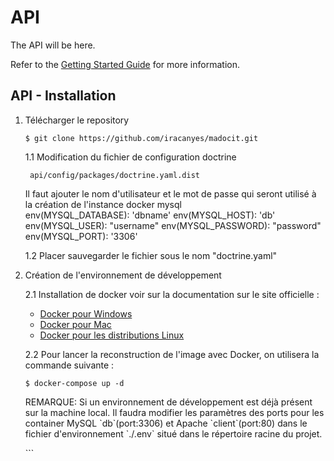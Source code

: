 # API

The API will be here.

Refer to the [Getting Started Guide](https://api-platform.com/docs/distribution) for more information.

## API - Installation

1. Télécharger le repository

   ```
   $ git clone https://github.com/iracanyes/madocit.git
   ```

    1.1 Modification du fichier de configuration doctrine

        api/config/packages/doctrine.yaml.dist

    Il faut ajouter le nom d'utilisateur et le mot de passe qui seront 
    utilisé à la création de l'instance docker mysql    
        env(MYSQL_DATABASE): 'dbname'
        env(MYSQL_HOST): 'db'
        env(MYSQL_USER): "username"
        env(MYSQL_PASSWORD): "password"
        env(MYSQL_PORT): '3306'  
        
     1.2 Placer sauvegarder le fichier sous le nom "doctrine.yaml"
2. Création de l'environnement de développement

   2.1 Installation de docker voir sur la documentation sur le site officielle :
      * [Docker pour Windows](https://docs.docker.com/docker-for-windows/install/ "Installation Docker dans un environnement Windows")
      * [Docker pour Mac](https://docs.docker.com/docker-for-mac/install/ "Installation Docker dans un environnement Mac")
      * [Docker pour les distributions Linux](https://docs.docker.com/v17.09/engine/installation/linux/docker-ce/ubuntu/ "Installation Docker dans un environnement Linux")
   
   2.2 Pour lancer la reconstruction de l'image avec Docker, on utilisera la commande suivante : 
   ```
   $ docker-compose up -d
   ```
   <p class='alert-danger'>
    REMARQUE: Si un environnement de développement est déjà présent sur la machine local. Il faudra modifier les paramètres des ports pour les container MySQL `db`(port:3306) et Apache `client`(port:80) dans le fichier d'environnement `./.env` situé dans le répertoire racine du projet.
   </p>
   ```
   
   ```
   
